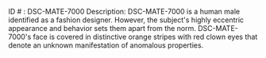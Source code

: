 ID # : DSC-MATE-7000
Description: DSC-MATE-7000 is a human male identified as a fashion designer. However, the subject's highly eccentric appearance and behavior sets them apart from the norm. DSC-MATE-7000's face is covered in distinctive orange stripes with red clown eyes that denote an unknown manifestation of anomalous properties.